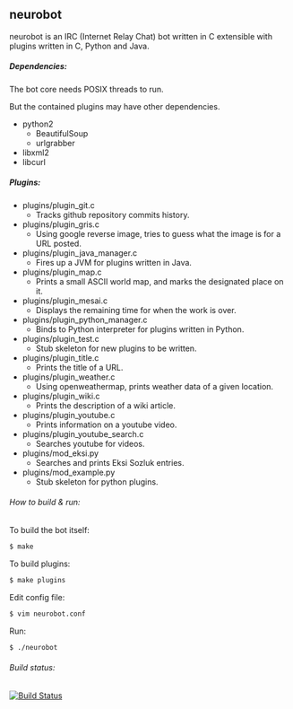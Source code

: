 ## neurobot
neurobot is an IRC (Internet Relay Chat) bot written in C extensible with plugins written in C, Python and Java.

##### Dependencies:
The bot core needs POSIX threads to run.

But the contained plugins may have other dependencies.

* python2
  * BeautifulSoup
  * urlgrabber
* libxml2
* libcurl

##### Plugins:

* plugins/plugin_git.c
  * Tracks github repository commits history. 
* plugins/plugin_gris.c
  * Using google reverse image, tries to guess what the image is for a URL posted.
* plugins/plugin_java_manager.c
  * Fires up a JVM for plugins written in Java.
* plugins/plugin_map.c
  * Prints a small ASCII world map, and marks the designated place on it. 
* plugins/plugin_mesai.c
  * Displays the remaining time for when the work is over. 
* plugins/plugin_python_manager.c
  * Binds to Python interpreter for plugins written in Python. 
* plugins/plugin_test.c
  * Stub skeleton for new plugins to be written. 
* plugins/plugin_title.c
  * Prints the title of a URL. 
* plugins/plugin_weather.c
  * Using openweathermap, prints weather data of a given location. 
* plugins/plugin_wiki.c
  * Prints the description of a wiki article. 
* plugins/plugin_youtube.c
  * Prints information on a youtube video. 
* plugins/plugin_youtube_search.c
  * Searches youtube for videos. 
* plugins/mod_eksi.py
  * Searches and prints Eksi Sozluk entries.
* plugins/mod_example.py
  * Stub skeleton for python plugins.

###### How to build & run:
To build the bot itself:
```bash
$ make
```
To build plugins:
```bash
$ make plugins
```

Edit config file:
```bash
$ vim neurobot.conf
```

Run:

```bash
$ ./neurobot
```

###### Build status:
[![Build Status](https://secure.travis-ci.org/neuro-sys/neuro-bot.png)](http://travis-ci.org/neuro-sys/neuro-bot)

